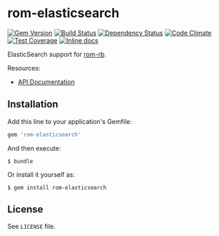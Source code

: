 [gem]: https://rubygems.org/gems/rom-elasticsearch
[travis]: https://travis-ci.org/rom-rb/rom-elasticsearch
[gemnasium]: https://gemnasium.com/rom-rb/rom-elasticsearch
[codeclimate]: https://codeclimate.com/github/rom-rb/rom-elasticsearch
[inchpages]: http://inch-ci.org/github/rom-rb/rom-elasticsearch

# rom-elasticsearch

[![Gem Version](https://badge.fury.io/rb/rom-elasticsearch.svg)][gem]
[![Build Status](https://travis-ci.org/rom-rb/rom-elasticsearch.svg?branch=master)][travis]
[![Dependency Status](https://gemnasium.com/rom-rb/rom-elasticsearch.svg)][gemnasium]
[![Code Climate](https://codeclimate.com/github/rom-rb/rom-elasticsearch/badges/gpa.svg)][codeclimate]
[![Test Coverage](https://codeclimate.com/github/rom-rb/rom-elasticsearch/badges/coverage.svg)][codeclimate]
[![Inline docs](http://inch-ci.org/github/rom-rb/rom-elasticsearch.svg?branch=master)][inchpages]

ElasticSearch support for [rom-rb](https://github.com/rom-rb/rom).

Resources:

- [API Documentation](http://api.rom-rb.org/rom-elasticsearch)

## Installation

Add this line to your application's Gemfile:

```ruby
gem 'rom-elasticsearch'
```

And then execute:

    $ bundle

Or install it yourself as:

    $ gem install rom-elasticsearch

## License

See `LICENSE` file.

